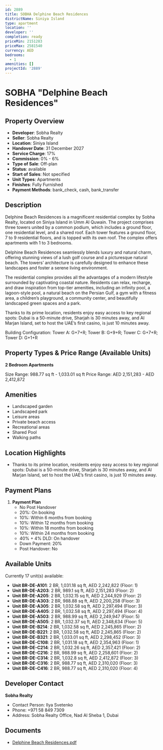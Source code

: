 ```yaml
---
id: 2889
title: SOBHA Delphine Beach Residences
districtName: Siniya Island
type: apartment
location: ''
developer: ''
completion: ready
priceMin: 2151283
priceMax: 2581540
currency: AED
bedrooms:
  - 1
amenities: []
projectId: '2889'
---
```


# SOBHA "Delphine Beach Residences"

## Property Overview
- **Developer**: Sobha Realty
- **Seller**: Sobha Realty
- **Location**: Siniya Island
- **Handover Date**: 31 December 2027
- **Service Charge**: 17%
- **Commission**: 0% - 6%
- **Type of Sale**: Off-plan
- **Status**: available
- **Start of Sales**: Not specified
- **Unit Types**: Apartments
- **Finishes**: Fully Furnished
- **Payment Methods**: bank_check, cash, bank_transfer

## Description
Delphine Beach Residences is a magnificent residential complex by Sobha Realty, located on Siniya Island in Umm Al Quwain. The project comprises three towers united by a common podium, which includes a ground floor, one residential level, and a shared roof. Each tower features a ground floor, 7 to 9 residential floors, and is topped with its own roof. The complex offers apartments with 1 to 3 bedrooms.

Delphine Beach Residences seamlessly blends luxury and natural charm, offering stunning views of a lush golf course and a picturesque natural beach. The towers’ architecture is carefully designed to enhance these landscapes and foster a serene living environment.

The residential complex provides all the advantages of a modern lifestyle surrounded by captivating coastal nature. Residents can relax, recharge, and draw inspiration from top-tier amenities, including an infinity pool, a lagoon-style pool, a natural beach on the Persian Gulf, a gym with a fitness area, a children’s playground, a community center, and beautifully landscaped green spaces and a park.

Thanks to its prime location, residents enjoy easy access to key regional spots: Dubai is a 50-minute drive, Sharjah is 30 minutes away, and Al Marjan Island, set to host the UAE’s first casino, is just 10 minutes away.

Building Configuration: Tower A: G+7+R; Tower B: G+9+R; Tower C: G+7+R; Tower D: G+1+R

## Property Types & Price Range (Available Units)
**2 Bedroom Apartments**

Size Range: 988.77 sq ft - 1,033.01 sq ft
Price Range: AED 2,151,283 - AED 2,412,872

## Amenities
- Landscaped garden
- Landscaped park
- Leisure areas
- Private beach access
- Recreational areas
- Shared Pool
- Walking paths

## Location Highlights
- Thanks to its prime location, residents enjoy easy access to key regional spots: Dubai is a 50-minute drive, Sharjah is 30 minutes away, and Al Marjan Island, set to host the UAE’s first casino, is just 10 minutes away.

## Payment Plans
1. **Payment Plan**
   - No Post Handover
   - 20%: On booking
   - 10%: Within 6 months from booking
   - 10%: Within 12 months from booking
   - 10%: Within 18 months from booking
   - 10%: Within 24 months from booking
   - 40% + 4% DLD: On handover
   - Down Payment: 20%
   - Post Handover: No

## Available Units
Currently 17 unit(s) available:
- **Unit BR-DE-A101**: 2 BR, 1,031.18 sq ft, AED 2,242,822 (Floor: 1)
- **Unit BR-DE-A203**: 2 BR, 989.1 sq ft, AED 2,151,283 (Floor: 2)
- **Unit BR-DE-A205**: 2 BR, 1,032.15 sq ft, AED 2,244,929 (Floor: 2)
- **Unit BR-DE-A303**: 2 BR, 988.88 sq ft, AED 2,200,258 (Floor: 3)
- **Unit BR-DE-A305**: 2 BR, 1,032.58 sq ft, AED 2,297,494 (Floor: 3)
- **Unit BR-DE-A405**: 2 BR, 1,032.58 sq ft, AED 2,297,494 (Floor: 4)
- **Unit BR-DE-A503**: 2 BR, 988.99 sq ft, AED 2,249,947 (Floor: 5)
- **Unit BR-DE-A505**: 2 BR, 1,032.37 sq ft, AED 2,348,634 (Floor: 5)
- **Unit BR-DE-B214**: 2 BR, 1,032.58 sq ft, AED 2,245,865 (Floor: 2)
- **Unit BR-DE-B221**: 2 BR, 1,032.58 sq ft, AED 2,245,865 (Floor: 2)
- **Unit BR-DE-B321**: 2 BR, 1,033.01 sq ft, AED 2,298,452 (Floor: 3)
- **Unit BR-DE-C108**: 2 BR, 1,031.18 sq ft, AED 2,354,963 (Floor: 1)
- **Unit BR-DE-C214**: 2 BR, 1,032.26 sq ft, AED 2,357,421 (Floor: 2)
- **Unit BR-DE-C216**: 2 BR, 988.99 sq ft, AED 2,258,601 (Floor: 2)
- **Unit BR-DE-C314**: 2 BR, 1,032.8 sq ft, AED 2,412,872 (Floor: 3)
- **Unit BR-DE-C316**: 2 BR, 988.77 sq ft, AED 2,310,020 (Floor: 3)
- **Unit BR-DE-C416**: 2 BR, 988.77 sq ft, AED 2,310,020 (Floor: 4)

## Developer Contact
**Sobha Realty**
- Contact Person: Ilya Svetenko
- Phone: +971 58 849 7309
- Address: Sobha Realty Office, Nad Al Sheba 1, Dubai

## Documents
- [Delphine Beach Residences.pdf](https://cdn.geniemap.net/2024/08/30/Mepec0DDKEZn0Qv6LTXE55lQQlAKiKoImeXOF2bK.pdf)
